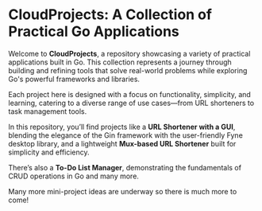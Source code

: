 # CloudProjects: A Collection of Practical Go Applications

Welcome to **CloudProjects**, a repository showcasing a variety of practical applications built in Go. This collection represents a journey through building and refining tools that solve real-world problems while exploring Go's powerful frameworks and libraries. 

Each project here is designed with a focus on functionality, simplicity, and learning, catering to a diverse range of use cases—from URL shorteners to task management tools.

In this repository, you’ll find projects like a **URL Shortener with a GUI**, blending the elegance of the Gin framework with the user-friendly Fyne desktop library, and a lightweight **Mux-based URL Shortener** built for simplicity and efficiency. 

There’s also a **To-Do List Manager**, demonstrating the fundamentals of CRUD operations in Go and many more.

Many more mini-project ideas are underway so there is much more to come!
